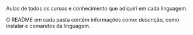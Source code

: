 Aulas de todos os cursos e conhecimento que adiquiri em cada linguagem.  

O README em cada pasta contém informações como: descrição, como instalar e comandos da linguagem.